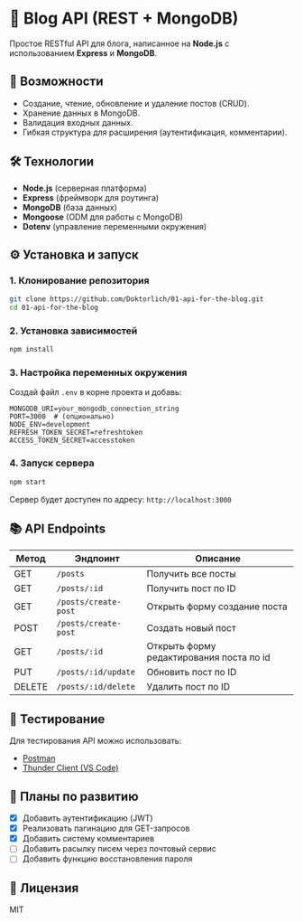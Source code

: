 # **📝 Blog API (REST + MongoDB)**

Простое RESTful API для блога, написанное на **Node.js** с использованием **Express** и **MongoDB**.

## **🚀 Возможности**

-   Создание, чтение, обновление и удаление постов (CRUD).
-   Хранение данных в MongoDB.
-   Валидация входных данных.
-   Гибкая структура для расширения (аутентификация, комментарии).

## **🛠 Технологии**

-   **Node.js** (серверная платформа)
-   **Express** (фреймворк для роутинга)
-   **MongoDB** (база данных)
-   **Mongoose** (ODM для работы с MongoDB)
-   **Dotenv** (управление переменными окружения)

## **⚙️ Установка и запуск**

### **1. Клонирование репозитория**

```bash
git clone https://github.com/Doktorlich/01-api-for-the-blog.git
cd 01-api-for-the-blog
```

### **2. Установка зависимостей**

```bash
npm install
```

### **3. Настройка переменных окружения**

Создай файл `.env` в корне проекта и добавь:

```env
MONGODB_URI=your_mongodb_connection_string
PORT=3000  # (опционально)
NODE_ENV=development
REFRESH_TOKEN_SECRET=refreshtoken
ACCESS_TOKEN_SECRET=accesstoken
```

### **4. Запуск сервера**

```bash
npm start
```

Сервер будет доступен по адресу: `http://localhost:3000`

## **📚 API Endpoints**

| Метод  | Эндпоинт             | Описание               |
| ------ | -------------------- | ---------------------- |
| GET    | `/posts`             | Получить все посты     |
| GET    | `/posts/:id`         | Получить пост по ID    |
| GET    | `/posts/create-post` | Открыть форму создание поста |
| POST   | `/posts/create-post` | Создать новый пост     |
| GET    | `/posts/:id`         | Открыть форму редактирования поста по id  |
| PUT    | `/posts/:id/update`         | Обновить пост по ID    |
| DELETE | `/posts/:id/delete`         | Удалить пост по ID     |

## **🔧 Тестирование**

Для тестирования API можно использовать:

-   [Postman](https://www.postman.com/)
-   [Thunder Client (VS Code)](https://www.thunderclient.com/)

## **📌 Планы по развитию**

-   [x] Добавить аутентификацию (JWT)
- 	[x] Реализовать пагинацию для GET-запросов
-   [x] Добавить систему комментариев
-   [ ] Добавить расылку писем через почтовый сервис
-   [ ] Добавить функцию восстановления пароля

## **📜 Лицензия**

MIT
